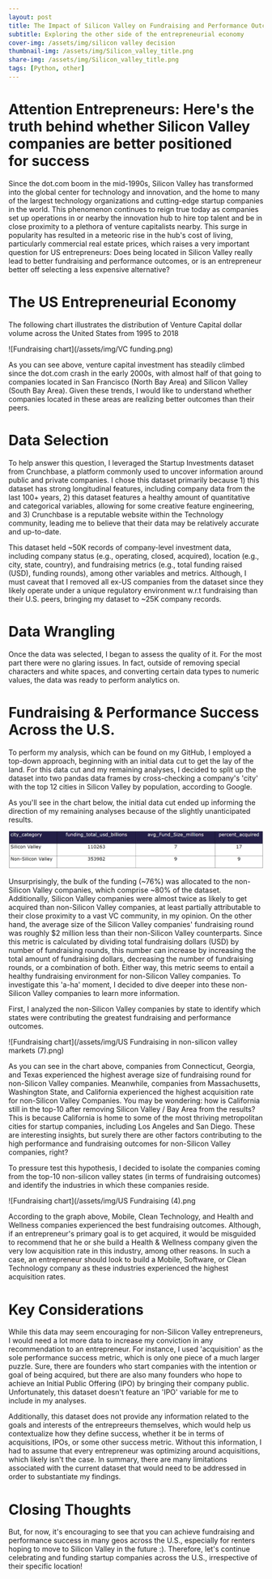 ```yaml
---
layout: post
title: The Impact of Silicon Valley on Fundraising and Performance Outcomes
subtitle: Exploring the other side of the entrepreneurial economy 
cover-img: /assets/img/silicon valley decision
thumbnail-img: /assets/img/Silicon_valley_title.png
share-img: /assets/img/Silicon_valley_title.png
tags: [Python, other]
---
```

# Attention Entrepreneurs: Here's the truth behind whether Silicon Valley companies are better positioned for success

Since the dot.com boom in the mid-1990s, Silicon Valley has transformed into the global center for technology and innovation, and the home to many of the largest technology organizations and cutting-edge startup companies in the world. This phenomenon continues to reign true today as companies set up operations in or nearby the innovation hub to hire top talent and be in close proximity to a plethora of venture capitalists nearby. This surge in popularity has resulted in a meteoric rise in the hub's cost of living, particularly commercial real estate prices, which raises a very important question for US entrepreneurs: Does being located in Silicon Valley really lead to better fundraising and performance outcomes, or is an entrepreneur better off selecting a less expensive alternative?

# The US Entrepreneurial Economy
The following chart illustrates the distribution of Venture Capital dollar volume across the United States from 1995 to 2018

![Fundraising chart](/assets/img/VC funding.png)

As you can see above, venture capital investment has steadily climbed since the dot.com crash in the early 2000s, with almost half of that going to companies located in San Francisco (North Bay Area) and Silicon Valley (South Bay Area). Given these trends, I would like to understand whether companies located in these areas are realizing better outcomes than their peers.

# Data Selection
To help answer this question, I leveraged the Startup Investments dataset from Crunchbase, a platform commonly used to uncover information around public and private companies. I chose this dataset primarily because 1) this dataset has strong longitudinal features, including company data from the last 100+ years, 2) this dataset features a healthy amount of quantitative and categorical variables, allowing for some creative feature engineering, and 3) Crunchbase is a reputable website within the Technology community, leading me to believe that their data may be relatively accurate and up-to-date.

This dataset held ~50K records of company-level investment data, including company status (e.g., operating, closed, acquired), location (e.g., city, state, country), and fundraising metrics (e.g., total funding raised (USD), funding rounds), among other variables and metrics. Although, I must caveat that I removed all ex-US companies from the dataset since they likely operate under a unique regulatory environment w.r.t fundraising than their U.S. peers, bringing my dataset to ~25K company records.

# Data Wrangling
Once the data was selected, I began to assess the quality of it. For the most part there were no glaring issues. In fact, outside of removing special characters and white spaces, and converting certain data types to numeric values, the data was ready to perform analytics on.

# Fundraising & Performance Success Across the U.S.
To perform my analysis, which can be found on my GitHub, I employed a top-down approach, beginning with an initial data cut to get the lay of the land. For this data cut and my remaining analyses, I decided to split up the dataset into two pandas data frames by cross-checking a company's 'city' with the top 12 cities in Silicon Valley by population, according to Google.

As you'll see in the chart below, the initial data cut ended up informing the direction of my remaining analyses because of the slightly unanticipated results.

![Fundraising chart](/assets/img/chart.PNG)

Unsurprisingly, the bulk of the funding (~76%) was allocated to the non-Silicon Valley companies, which comprise ~80% of the dataset. Additionally, Silicon Valley companies were almost twice as likely to get acquired than non-Silicon Valley companies, at least partially attributable to their close proximity to a vast VC community, in my opinion.
On the other hand, the average size of the Silicon Valley companies' fundraising round was roughly $2 million less than their non-Silicon Valley counterparts. Since this metric is calculated by dividing total fundraising dollars (USD) by number of fundraising rounds, this number can increase by increasing the total amount of fundraising dollars, decreasing the number of fundraising rounds, or a combination of both. Either way, this metric seems to entail a healthy fundraising environment for non-Silicon Valley companies. To investigate this 'a-ha' moment, I decided to dive deeper into these non-Silicon Valley companies to learn more information.

First, I analyzed the non-Silicon Valley companies by state to identify which states were contributing the greatest fundraising and performance outcomes.

![Fundraising chart](/assets/img/US Fundraising in non-silicon valley markets (7).png)

As you can see in the chart above, companies from Connecticut, Georgia, and Texas experienced the highest average size of fundraising round for non-Silicon Valley companies. Meanwhile, companies from Massachusetts, Washington State, and California experienced the highest acquisition rate for non-Silicon Valley Companies. You may be wondering: how is California still in the top-10 after removing Silicon Valley / Bay Area from the results? This is because California is home to some of the most thriving metropolitan cities for startup companies, including Los Angeles and San Diego. These are interesting insights, but surely there are other factors contributing to the high performance and fundraising outcomes for non-Silicon Valley companies, right?

To pressure test this hypothesis, I decided to isolate the companies coming from the top-10 non-silicon valley states (in terms of fundraising outcomes) and identify the industries in which these companies reside.

![Fundraising chart](/assets/img/US Fundraising (4).png

According to the graph above, Mobile, Clean Technology, and Health and Wellness companies experienced the best fundraising outcomes. Although, if an entrepreneur's primary goal is to get acquired, it would be misguided to recommend that he or she build a Health & Wellness company given the very low acquisition rate in this industry, among other reasons. In such a case, an entrepreneur should look to build a Mobile, Software, or Clean Technology company as these industries experienced the highest acquisition rates.

# Key Considerations
While this data may seem encouraging for non-Silicon Valley entrepreneurs, I would need a lot more data to increase my conviction in any recommendation to an entrepreneur. For instance, I used 'acquisition' as the sole performance success metric, which is only one piece of a much larger puzzle. Sure, there are founders who start companies with the intention or goal of being acquired, but there are also many founders who hope to achieve an Initial Public Offering (IPO) by bringing their company public. Unfortunately, this dataset doesn't feature an 'IPO' variable for me to include in my analyses.

Additionally, this dataset does not provide any information related to the goals and interests of the entrepreeurs themselves, which would help us contextualize how they define success, whether it be in terms of acquisitions, IPOs, or some other success metric. Without this information, I had to assume that every entrepreneur was optimizing around acquisitions, which likely isn't the case. In summary, there are many limitations associated with the current dataset that would need to be addressed in order to substantiate my findings.

# Closing Thoughts
But, for now, it's encouraging to see that you can achieve fundraising and performance success in many geos across the U.S., especially for renters hoping to move to Silicon Valley in the future :). Therefore, let's continue celebrating and funding startup companies across the U.S., irrespective of their specific location!
